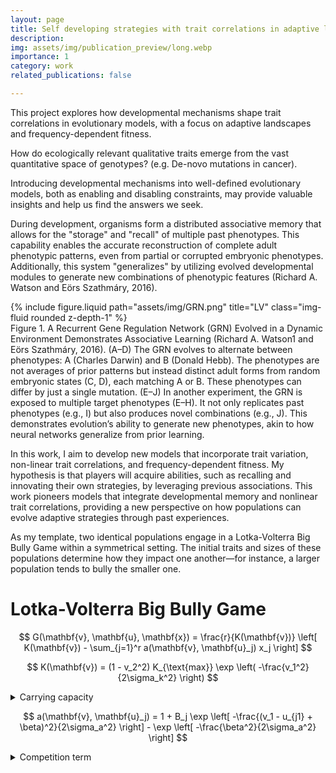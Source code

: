 ```yaml
---
layout: page
title: Self developing strategies with trait correlations in adaptive landscapes
description:
img: assets/img/publication_preview/long.webp
importance: 1
category: work
related_publications: false

---
```


This project explores how developmental mechanisms shape trait correlations in evolutionary models, with a focus on adaptive landscapes and frequency-dependent fitness.

How do ecologically relevant qualitative traits emerge from the vast quantitative space of genotypes? (e.g. De-novo mutations in cancer).

Introducing developmental mechanisms into well-defined evolutionary models, both as enabling and disabling constraints, may provide valuable insights and help us find the answers we seek.

During development, organisms form a distributed associative memory that allows for the "storage" and "recall" of multiple past phenotypes. This capability enables the accurate reconstruction of complete adult phenotypic patterns, even from partial or corrupted embryonic phenotypes. Additionally, this system "generalizes" by utilizing evolved developmental modules to generate new combinations of phenotypic features  (Richard A. Watson and Eörs Szathmáry, 2016).
<div class="row">
    <div class="col-sm mt-3 mt-md-0">
    {% include figure.liquid path="assets/img/GRN.png" title="LV" class="img-fluid rounded z-depth-1" %}
    </div>
</div>
<div class="caption">
    Figure 1. A Recurrent Gene Regulation Network (GRN) Evolved in a Dynamic Environment Demonstrates Associative Learning (Richard A. Watson1 and Eörs Szathmáry, 2016). (A–D) The GRN evolves to alternate between phenotypes: A (Charles Darwin) and B (Donald Hebb). The phenotypes are not averages of prior patterns but instead distinct adult forms from random embryonic states (C, D), each matching A or B. These phenotypes can differ by just a single mutation. (E–J) In another experiment, the GRN is exposed to multiple target phenotypes (E–H). It not only replicates past phenotypes (e.g., I) but also produces novel combinations (e.g., J). This demonstrates evolution’s ability to generate new phenotypes, akin to how neural networks generalize from prior learning.
</div>
<div class="">
</div>


In this work, I aim to develop new models that incorporate trait variation, non-linear trait correlations, and frequency-dependent fitness. My hypothesis is that players will acquire abilities, such as recalling and innovating their own strategies, by leveraging previous associations.
This work pioneers models that integrate developmental memory and nonlinear trait correlations, providing a new perspective on how populations can evolve adaptive strategies through past experiences.

As my template, two identical populations engage in a Lotka-Volterra Big Bully Game within a symmetrical setting. The initial traits and sizes of these populations determine how they impact one another—for instance, a larger population tends to bully the smaller one. 
# Lotka-Volterra Big Bully Game

$$
G(\mathbf{v}, \mathbf{u}, \mathbf{x}) = \frac{r}{K(\mathbf{v})} \left[ K(\mathbf{v}) - \sum_{j=1}^r a(\mathbf{v}, \mathbf{u}_j) x_j \right]
$$

$$
K(\mathbf{v}) = (1 - v_2^2) K_{\text{max}} \exp \left( -\frac{v_1^2}{2\sigma_k^2} \right)
$$

<details>
 <summary>Carrying capacity</summary>
 Carrying capacity takes on a maximum value at v =0.The variance oft his distribution, σ2 k , determines the severity with which an individual loses carrying capacity as its strategy deviates from v = 0. With a larger variance, the individual suffers less from a deviation.
</details>



$$
a(\mathbf{v}, \mathbf{u}_j) = 1 + B_j \exp \left[ -\frac{(v_1 - u_{j1} + \beta)^2}{2\sigma_a^2} \right] - \exp \left[ -\frac{\beta^2}{2\sigma_a^2} \right]
$$

<details>
 <summary>Competition term</summary>
    The competition term is a normal distribution with respect to v and takes on a maximum when v =uj. Its variance, σ2 a, determines how quickly the competition coefficient changes a scompetitors deviate in their strategy values. A large variance means that the competition coefficient changes slowly with changes in v. The term β introduces an asymmetry into the competition. When β>0, an individual with a larger value for v1 has a larger negative effect on an individual with a smaller v1.
<details>
    
$$
B_j = 1 + B_{\text{max}} (u_{j2} - v_2)
$$
<details>
 <summary>The bully function</summary>
The bully function, describes forms of competition where being slightly larger than your neighbor confers a competitive advantage by reducing the negative effects of others and increasing one’s own negative effect on others.</div>
<details>
# G-function / Darwinian dynamics

The struggle for existence is given by the fitness-generating function:

$$
G(\mathbf{v}, \mathbf{u}, \mathbf{x}) \big|_{\mathbf{v} = \mathbf{u}_i}
$$

## Population dynamics:
$$
\frac{dx_i}{dt} = x_i \cdot G \big|_{\mathbf{v} = \mathbf{u}_i}
$$

## Strategy dynamics:
$$
\frac{du_i}{dt} = \sigma_i^2 \frac{\partial G}{\partial \mathbf{v}} \big|_{\mathbf{v} = \mathbf{u}_i}
$$

<div class="row">
    <div class="col-sm mt-3 mt-md-0">
    {% include figure.liquid path="assets/img/publication_preview/lvbigbully.webp" title="LV" class="img-fluid rounded z-depth-1" %}
    </div>
</div>
<div class="caption">
    The sizes of the populations are represented by the diameters of their corresponding circles.
</div>
<div class="">
</div>

I've integrated developmental memory into the model, allowing the correlation between traits to be stored as populations evolve toward more optimal conditions. This stored information shapes the future evolution of the populations, reflected as the planes that represent nearby mutants constricts and rotates.

In the first scenario, the traits of the populations are near their equilibrium points, resulting in little to no evolution of trait correlations.

<div class="row">
    <div class="col-sm mt-3 mt-md-0">
        {% include figure.liquid path="assets/img/publication_preview/short.webp" title="example image" class="img-fluid rounded z-depth-1" %}
    </div>
</div>


In the second scenario, the blue population starts from a more distant point. As traits evolve, the trait correlations adjust accordingly. The plane rotates due to the evolving trait correlations and constricts in the middle, reflecting the nonlinear nature of these correlations.

<div class="row">
    <div class="col-sm mt-3 mt-md-0">
        {% include figure.liquid path="assets/img/publication_preview/long.webp" title="example image" class="img-fluid rounded z-depth-1" %}
    </div>
</div>
<div class="caption">
    Populations indicated in blue and yellow share the same 3D seascape, represented by two overlapping 2D landscapes. The omitted Z-plane reflects the correlation between Trait 1 and Trait 2.
</div>
<div class="">
</div>

By integrating developmental memory and trait correlations, this research opens new pathways for understanding how populations evolve complex strategies over time. These models can be applied in diverse fields to better understand and predict the direction of evolution.

References

Watson, R.A. and Szathmáry, E. (2016) ‘How can evolution learn?’, Trends in Ecology &amp; Evolution, 31(2), pp. 147–157. doi:10.1016/j.tree.2015.11.009.
